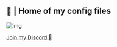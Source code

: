 ##  💾 | Home of my config files 
![img](fleshguard_ded_transparent.jpg) 

[Join my Discord 🦋](https://discord.gg/2yTDNB7YHW)



